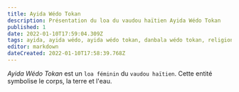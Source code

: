 ```yaml
---
title: Ayida Wédo Tokan
description: Présentation du loa du vaudou haïtien Ayida Wédo Tokan
published: 1
date: 2022-01-10T17:59:04.309Z
tags: ayida, ayida wédo, ayida wédo tokan, danbala wédo tokan, religion afro-caribéenne, religion haïtienne, religion vaudou, religion vaudou haïtienne, vaudou haïtien
editor: markdown
dateCreated: 2022-01-10T17:58:39.768Z
---
```


*Ayida Wédo Tokan* est un `loa féminin` du `vaudou haïtien`. Cette entité symbolise le corps, la terre et l'eau.